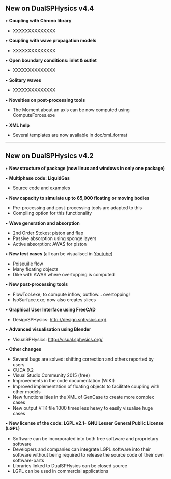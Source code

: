 ## New on DualSPHysics v4.4

• **Coupling with Chrono library**
* XXXXXXXXXXXXXX

• **Coupling with wave propagation models**
* XXXXXXXXXXXXXX

• **Open boundary conditions: inlet & outlet**
* XXXXXXXXXXXXXX

• **Solitary waves**
* XXXXXXXXXXXXXX

• **Novelties on post-processing tools**
* The Moment about an axis can be now computed using ComputeForces.exe

• **XML help**
* Several templates are now available in doc/xml_format

***

## New on DualSPHysics v4.2

• **New structure of package (now linux and windows in only one package)**

• **Multiphase code: LiquidGas**
* Source code and examples

• **New capacity to simulate up to 65,000 floating or moving bodies** 
* Pre-processing and post-processing tools are adapted to this
* Compiling option for this functionality

• **Wave generation and absorption**
* 2nd Order Stokes: piston and flap
* Passive absorption using sponge layers
* Active absorption: AWAS for piston

• **New test cases** (all can be visualised in [Youtube](https://www.youtube.com/watch?v=BvCXgew5Ucs&list=PLwaIMU-iIzj2MnNs8w9nH0yluapkGh0jP)) 
* Poiseuille flow
* Many floating objects
* Dike with AWAS where overtopping is computed

• **New post-processing tools**
* FlowTool.exe; to compute inflow, outflow… overtopping!
* IsoSurface.exe; now also creates slices 

• **Graphical User Interface using FreeCAD** 
* DesignSPHysics: http://design.sphysics.org/ 

• **Advanced visualisation using Blender**
* VisualSPHysics: http://visual.sphysics.org/ 

• **Other changes**
* Several bugs are solved: shifting correction and others reported by users
* CUDA 9.2
* Visual Studio Community 2015 (free)
* Improvements in the code documentation (WIKI)
* Improved implementation of floating objects to facilitate coupling with other models
* New functionalities in the XML of GenCase to create more complex cases
* New output VTK file 1000 times less heavy to easily visualise huge cases

• **New license of the code: LGPL v2.1- GNU Lesser General Public License (LGPL)**
* Software can be incorporated into both free software and proprietary software 
* Developers and companies can integrate LGPL software into their software without being required to release the source code of their own software-parts
* Libraries linked to DualSPHysics can be closed source
* LGPL can be used in commercial applications


